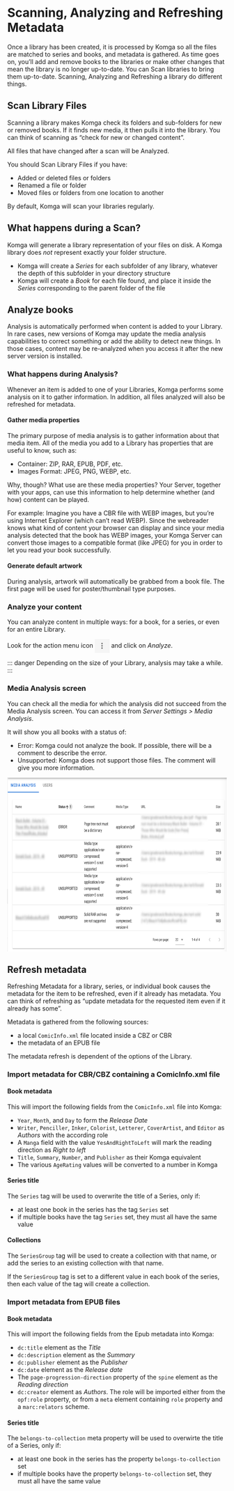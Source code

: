 # Scanning, Analyzing and Refreshing Metadata

Once a library has been created, it is processed by Komga so all the files are matched to series and books, and metadata is gathered. As time goes on, you’ll add and remove books to the libraries or make other changes that mean the library is no longer up-to-date. You can Scan libraries to bring them up-to-date. Scanning, Analyzing and Refreshing a library do different things.

## Scan Library Files

Scanning a library makes Komga check its folders and sub-folders for new or removed books. If it finds new media, it then pulls it into the library. You can think of scanning as “check for new or changed content”.

All files that have changed after a scan will be Analyzed.

You should Scan Library Files if you have:
- Added or deleted files or folders
- Renamed a file or folder
- Moved files or folders from one location to another

By default, Komga will scan your libraries regularly.

## What happens during a Scan?

Komga will generate a library representation of your files on disk. A Komga library does _not_ represent exactly your folder structure.
- Komga will create a _Series_ for each subfolder of any library, whatever the depth of this subfolder in your directory structure
- Komga will create a _Book_ for each file found, and place it inside the _Series_ corresponding to the parent folder of the file

## Analyze books

Analysis is automatically performed when content is added to your Library. In rare cases, new versions of Komga may update the media analysis capabilities to correct something or add the ability to detect new things. In those cases, content may be re-analyzed when you access it after the new server version is installed.

### What happens during Analysis?

Whenever an item is added to one of your Libraries, Komga performs some analysis on it to gather information. In addition, all files analyzed will also be refreshed for metadata.

#### Gather media properties

The primary purpose of media analysis is to gather information about that media item. All of the media you add to a Library has properties that are useful to know, such as:
- Container: ZIP, RAR, EPUB, PDF, etc.
- Images Format: JPEG, PNG, WEBP, etc.

Why, though? What use are these media properties? Your Server, together with your apps, can use this information to help determine whether (and how) content can be played.

For example: Imagine you have a CBR file with WEBP images, but you’re using Internet Explorer (which can’t read WEBP). Since the webreader knows what kind of content your browser can display and since your media analysis detected that the book has WEBP images, your Komga Server can convert those images to a compatible format (like JPEG) for you in order to let you read your book successfully.

#### Generate default artwork

During analysis, artwork will automatically be grabbed from a book file. The first page will be used for poster/thumbnail type purposes.

### Analyze your content

You can analyze content in multiple ways: for a book, for a series, or even for an entire Library.

Look for the action menu icon <img src="/assets/media/guides/action-menu-icon.png" style="vertical-align: middle" height="32" /> and click on _Analyze_.

::: danger
Depending on the size of your Library, analysis may take a while.
:::

### Media Analysis screen

You can check all the media for which the analysis did not succeed from the Media Analysis screen. You can access it from _Server Settings > Media Analysis_.

It will show you all books with a status of:
- Error: Komga could not analyze the book. If possible, there will be a comment to describe the error.
- Unsupported: Komga does not support those files. The comment will give you more information.

<img src="/assets/media/guides/scan-analysis-refresh/media-analysis.png" style="vertical-align: middle" height="400" alt="Add Library Dialog"/>


## Refresh metadata

Refreshing Metadata for a library, series, or individual book causes the metadata for the item to be refreshed, even if it already has metadata. You can think of refreshing as “update metadata for the requested item even if it already has some”.

Metadata is gathered from the following sources:
- a local `ComicInfo.xml` file located inside a CBZ or CBR
- the metadata of an EPUB file

The metadata refresh is dependent of the options of the Library.

### Import metadata for CBR/CBZ containing a ComicInfo.xml file

#### Book metadata

This will import the following fields from the `ComicInfo.xml` file into Komga:
- `Year`, `Month`, and `Day` to form the _Release Date_
- `Writer`, `Penciller`, `Inker`, `Colorist`, `Letterer`, `CoverArtist`, and `Editor` as _Authors_ with the according role
- A `Manga` field with the value `YesAndRightToLeft` will mark the reading direction as _Right to left_
- `Title`, `Summary`, `Number`, and `Publisher` as their Komga equivalent
- The various `AgeRating` values will be converted to a number in Komga

#### Series title

The `Series` tag will be used to overwrite the title of a Series, only if:
- at least one book in the series has the tag `Series` set
- if multiple books have the tag `Series` set, they must all have the same value

#### Collections

The `SeriesGroup` tag will be used to create a collection with that name, or add the series to an existing collection with that name.

If the `SeriesGroup` tag is set to a different value in each book of the series, then each value of the tag will create a collection.

### Import metadata from EPUB files

#### Book metadata

This will import the following fields from the Epub metadata into Komga:
- `dc:title` element as the _Title_
- `dc:description` element as the _Summary_
- `dc:publisher` element as the _Publisher_
- `dc:date` element as the _Release date_
- The `page-progression-direction` property of the `spine` element as the _Reading direction_
- `dc:creator` element as _Authors_. The role will be imported either from the `opf:role` property, or from a `meta` element containing `role` property and a `marc:relators` scheme.

#### Series title

The `belongs-to-collection` meta property will be used to overwirte the title of a Series, only if:
- at least one book in the series has the property `belongs-to-collection` set
- if multiple books have the property `belongs-to-collection` set, they must all have the same value
